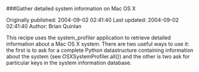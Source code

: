 ###Gather detailed system information on Mac OS X

Originally published: 2004-09-02 02:41:40
Last updated: 2004-09-02 02:41:40
Author: Brian Quinlan

This recipe uses the system_profiler application to retrieve detailed information about a Mac OS X system. There are two useful ways to use it: the first is to ask for a complete Python datastructure containing information about the system (see OSXSystemProfiler.all()) and the other is two ask for particular keys in the system information database.